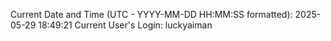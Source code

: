 Current Date and Time (UTC - YYYY-MM-DD HH:MM:SS formatted): 2025-05-29 18:49:21
Current User's Login: luckyaiman

